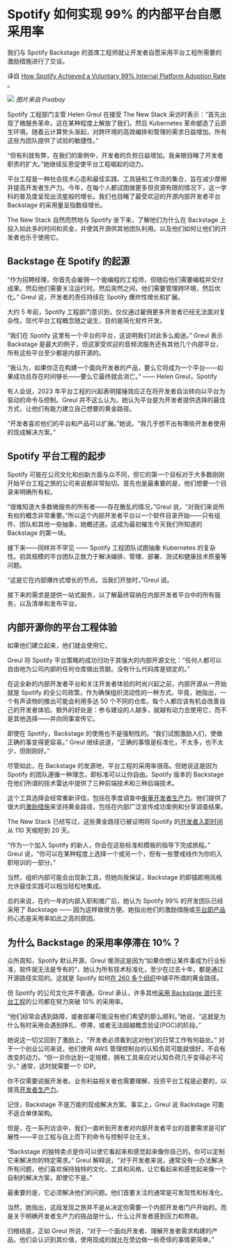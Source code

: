 # Spotify 如何实现 99% 的内部平台自愿采用率

我们与 Spotify Backstage 的首席工程师就让开发者自愿采用平台工程所需要的激励措施进行了交谈。

译自 [How Spotify Achieved a Voluntary 99% Internal Platform Adoption Rate](https://thenewstack.io/how-spotify-achieved-a-voluntary-99-internal-platform-adoption-rate/) 。

![](https://cdn.thenewstack.io/media/2023/09/fee3c4f8-android-2618093_1280-1024x682.jpg)
*图片来自 Pixabay*

Spotify 工程部门主管 Helen Greul 在接受 The New Stack 采访时表示：“首先出现了微服务革命，这在某种程度上解放了我们。然后 Kubernetes 革命塑造了云原生环境。随着云计算势头渐起，对跨环境的高效编排和管理的需求日益增加。所有这些为团队提供了试验的敏捷性。”

“但有利就有弊，在我们的案例中，开发者的负担日益增加。我亲眼目睹了开发者职责的扩大。”她继续反思促使平台工程崛起的动力。

平台工程是一种社会技术心态和最佳实践、工具链和工作流的集合，旨在减少摩擦并提高开发者生产力。今年，在每个人都试图做更多但资源有限的情况下，这一学科的普及度呈现出流星般的增长。我们也目睹了最受欢迎的开源内部开发者平台 Backstage 的采用量呈指数级增长。

The New Stack 自然而然地与 Spotify 坐下来，了解他们为什么在 Backstage 上投入如此多的时间和资金，并使其开源供其他团队利用。以及他们如何让他们的开发者也乐于使用它。

## Backstage 在 Spotify 的起源

“作为招聘经理，你首先会雇佣一个能编程的工程师，但随后他们需要编程并交付成果。然后他们需要关注运行时。然后突然之间，他们需要管理跨环境，然后优化。” Greul 说，开发者的责任持续在 Spotify 爆炸性增长和扩展。

大约 5 年前，Spotify 工程部门意识到，仅仅通过雇佣更多开发者已经无法面对复杂性。现代平台工程概念随之诞生，目的是简化软件开发。

“我们在 Spotify 这里有一个平台的平台，这说明我们对此多么痴迷。” Greul 表示 Backstage 是最大的例子，但这家受欢迎的音频流服务还有其他几个内部平台，所有这些平台至少都是内部开源的。

“我认为，如果你正在构建一个面向开发者的产品，要么它将成为一个平台——如果成功且存在时间够长——要么它最终就会消亡。” —— Helen Greul，Spotify

有人会说，2023 年平台工程的兴起表明摆锤效应正在将开发者自治转向以平台为驱动的命令与控制。Greul 并不这么认为。她认为平台是为开发者提供选择的最佳方式，让他们有能力建立自己想要的黄金路径。

“开发者喜欢他们的平台和产品可以扩展。”她说。“我几乎想不出有哪些开发者使用的现成解决方案。”

## Spotify 平台工程的起步

Spotify 可能在公司文化和创新方面与众不同，但它的第一个目标对于大多数刚刚开始平台工程之旅的公司来说都非常贴切。首先也是最重要的是，他们想要一个目录来明确所有权。

“很难知道大多数微服务的所有者——存在散乱的情况，”Greul 说，“对我们来说所有权的概念非常重要。”所以这个内部开发者平台以一个软件目录开始——只有组件、团队和其他一些抽象，她概述道。这成为最初催生今天我们所知道的 Backstage 的第一块。

接下来——同样并不罕见 —— Spotify 工程团队试图抽象 Kubernetes 的复杂性。初具规模的平台团队正致力于解决编排、管理、部署、测试和健康技术质量等问题。

“这是它在内部爆炸式增长的节点。当我们开放时，”Greul 说。

接下来的需求是提供一站式服务，以了解最终容纳在内部开发者平台中的所有服务，以及清单和发布平台。

## 内部开源你的平台工程体验

如果他们建立起来，他们就会使用它。

Greul 将 Spotify 平台策略的成功归功于其强大的内部开源文化：“任何人都可以自由地为公司内部的任何仓库做出贡献。没有什么代码库是锁定的。”

在这全新的内部开发者平台和关注开发者体验的时尚兴起之前，内部开源从一开始就是 Spotify 的全公司政策，作为确保组织流动性的一种方式。毕竟，她指出，一个有声读物的推出可能会利用多达 50 个不同的仓库。每个人都应该有机会改善自己的开发者体验。额外的好处是：参与建设的人越多，就越有动力去使用它，而不是其他选择——并向同事宣传它。

即使在 Spotify，Backstage 的使用也不是强制性的。“我们试图激励人们，使做正确的事变得更容易。” Greul 继续说道，“正确的事情是标准化，不太多，也不太少，但刚刚好。”

尽管如此，在 Backstage 的发源地，平台工程的采用率很高。但她说这是因为 Spotify 的团队遵循一种理念，即标准可以让你自由。Spotify 版本的 Backstage 在他们所谓的技术雷达中提供了三种前端技术和三种后端技术。

这个工具选择会经常重新评估，包括在季度调查中[衡量开发者生产力](https://thenewstack.io/can-devex-metrics-drive-developer-productivity/)。他们提供了很大的[激励措施](https://thenewstack.io/at-platformcon-for-realtor-com-success-is-driven-by-stories/)来坚持黄金路径，包括在内部广泛宣传成功案例和分享调查结果。

The New Stack 已经写过，这些黄金路径已被证明将 Spotify 的[开发者入职时间](https://thenewstack.io/how-spotlify-adopted-platform-engineering-culture/)从 110 天缩短到 20 天。

“作为一个加入 Spotify 的新人，你会在这些标准和模板的指导下完成旅程。” Greul 说，“你可以在某种程度上选择一个或另一个，但有一些警戒线作为你的入职培训的一部分。” 

当然，组织内部可能会出现新工具，但她向我保证，Backstage 的即插即用风格允许最佳实践可以相当轻松地集成。

总的来说，在约一年的内部入职和推广后，她认为 Spotify 99% 的开发团队已经采用了 Backstage —— 因为这样做很方便。她指出他们的激励措施或[平台即产品](https://thenewstack.io/how-spotlify-adopted-platform-engineering-culture/)的心态是采用率如此之高的原因。

## 为什么 Backstage 的采用率停滞在 10%？

众所周知，Spotify 默认开源，Greul 推测这是因为“如果你想让某件事成为行业标准，软件就无法是专有的”，她认为所有技术标准化，至少在过去十年，都是通过开源路径实现的。这就是 Spotify 如何[在 260 多个组织](https://github.com/backstage/backstage/blob/master/ADOPTERS.md)中铺平所谓的黄金路径。

但 Spotify 的公司文化并不普通。Greul 承认，许多其他[采用 Backstage 进行平台工程](https://thenewstack.io/spotifys-backstage-a-strategic-guide/)的公司都在努力突破 10% 的采用率。

“他们经常会遇到路障，或者部署可能没有他们希望的那么顺利。”她说，“这就是为什么有时采用会遇到挣扎、停滞，或者无法超越概念验证(POC)的阶段。”

她说这一切又回到了激励上，“开发者必须看到这对他们的日常工作有何益处。” 对于一个创业公司来说，他们使用 AWS 管理控制台的认知负荷可能就很好，不会有改变的动力。“但一旦你达到一定规模，拥有工具来应对认知负荷几乎变得必不可少。” 通常，这时就需要一个 IDP。

你不仅需要说服开发者。业务利益相关者也需要理解，投资平台工程是必要的，以提高[开发者生产力](https://thenewstack.io/can-devex-metrics-drive-developer-productivity/)。

记住，Backstage 不是万能的现成解决方案。事实上，Greul 说 Backstage 可能不适合单体架构。

但是，在一系列访谈中，我们一直听到开发者对内部开发者平台的首要需求是可扩展性——平台工程与自上而下的命令与控制平台无关。

“Backstage 的独特卖点是你可以使它看起来和感觉起来像你自己的。你可以定制它来解决你的特定需求。” Greul 解释说，“对于开发者来说，通常没有一办法解决所有问题，他们喜欢保持独特的文化、工具和风格，让它看起来和感觉起来像一个自制的解决方案，即使它不是。”

最重要的是，它必须解决他们的问题。他们首要关注的通常是可发现性和标准化。

当然，她指出，这段发现之旅并不是从决定你需要一个内部开发者门户开始的。而是关于明确开发者生产力的挑战是什么，什么让开发者感到压力和熬夜。

归根结底，正如 Greul 所说，“对于一个面向开发者、理解开发者需求构建的产品，他们会认识到其价值，使用现成的就比在旁边做一些奇怪的事情更简单。”
